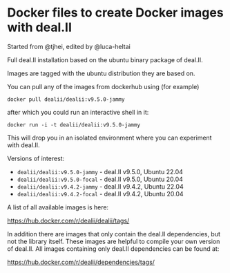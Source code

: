 # Docker files to create Docker images with deal.II

Started from @tjhei, edited by @luca-heltai

Full deal.II installation based on the ubuntu binary package of deal.II.

Images are tagged with the ubuntu distribution they are based on.

You can pull any of the images from dockerhub using (for example)

    docker pull dealii/dealii:v9.5.0-jammy

after which you could run an interactive shell in it:

    docker run -i -t dealii/dealii:v9.5.0-jammy

This will drop you in an isolated environment where you can experiment with deal.II.

Versions of interest:
- ``dealii/dealii:v9.5.0-jammy`` - deal.II v9.5.0, Ubuntu 22.04
- ``dealii/dealii:v9.5.0-focal`` - deal.II v9.5.0, Ubuntu 20.04
- ``dealii/dealii:v9.4.2-jammy`` - deal.II v9.4.2, Ubuntu 22.04
- ``dealii/dealii:v9.4.2-focal`` - deal.II v9.4.2, Ubuntu 20.04

A list of all available images is here: 

https://hub.docker.com/r/dealii/dealii/tags/

In addition there are images that only contain the deal.II dependencies, but
not the library itself. These images are helpful to compile your own version
of deal.II. All images containing only deal.II dependencies can be found at:

https://hub.docker.com/r/dealii/dependencies/tags/

